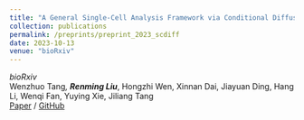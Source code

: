 ```yaml
---
title: "A General Single-Cell Analysis Framework via Conditional Diffusion Generative Models"
collection: publications
permalink: /preprints/preprint_2023_scdiff
date: 2023-10-13
venue: "bioRxiv"
---
```

*bioRxiv*\
Wenzhuo Tang<sup>*</sup>, **Renming Liu**<sup>*</sup>, Hongzhi Wen, Xinnan Dai, Jiayuan Ding, Hang Li, Wenqi Fan, Yuying Xie, Jiliang Tang\
[Paper](https://www.biorxiv.org/content/10.1101/2023.10.13.562243v1.abstract)
/ [GitHub](https://github.com/OmicsML/scDiff)

